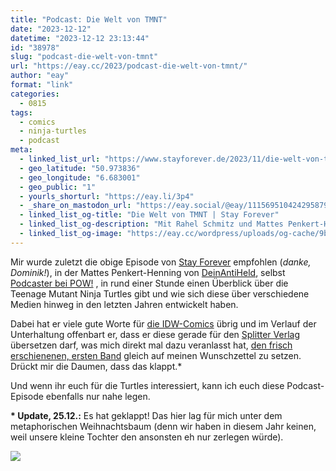 ```yaml
---
title: "Podcast: Die Welt von TMNT"
date: "2023-12-12"
datetime: "2023-12-12 23:13:44"
id: "38978"
slug: "podcast-die-welt-von-tmnt"
url: "https://eay.cc/2023/podcast-die-welt-von-tmnt/"
author: "eay"
format: "link"
categories:
  - 0815
tags:
  - comics
  - ninja-turtles
  - podcast
meta:
  - linked_list_url: "https://www.stayforever.de/2023/11/die-welt-von-tmnt/"
  - geo_latitude: "50.973836"
  - geo_longitude: "6.683001"
  - geo_public: "1"
  - yourls_shorturl: "https://eay.li/3p4"
  - _share_on_mastodon_url: "https://eay.social/@eay/111569510424295879"
  - linked_list_og-title: "Die Welt von TMNT | Stay Forever"
  - linked_list_og-description: "Mit Rahel Schmitz und Mattes Penkert-Hennig"
  - linked_list_og-image: "https://eay.cc/wordpress/uploads/og-cache/9b071ee74ab72290ea6b5feb2c57a32a.webp"
---
```


Mir wurde zuletzt die obige Episode von [Stay Forever](https://www.stayforever.de/) empfohlen (_danke, Dominik!_), in der Mattes Penkert-Henning von [DeinAntiHeld](https://deinantiheld.de/author/mattes/), selbst [Podcaster bei POW!](https://pow-comicpodcast.de/) , in rund einer Stunde einen Überblick über die Teenage Mutant Ninja Turtles gibt und wie sich diese über verschiedene Medien hinweg in den letzten Jahren entwickelt haben.

Dabei hat er viele gute Worte für [die IDW-Comics](https://tmnt.fandom.com/de/wiki/Teenage_Mutant_Ninja_Turtles_(IDW_Comics)) übrig und im Verlauf der Unterhaltung offenbart er, dass er diese gerade für den [Splitter Verlag](https://www.splitter-verlag.de/) übersetzen darf, was mich direkt mal dazu veranlasst hat, [den frisch erschienenen, ersten Band](https://www.amazon.de/exec/obidos/ASIN/3987212004/eayznet-21) gleich auf meinen Wunschzettel zu setzen. Drückt mir die Daumen, dass das klappt.\*

Und wenn ihr euch für die Turtles interessiert, kann ich euch diese Podcast-Episode ebenfalls nur nahe legen.

**\* Update, 25.12.:** Es hat geklappt! Das hier lag für mich unter dem metaphorischen Weihnachtsbaum (denn wir haben in diesem Jahr keinen, weil unsere kleine Tochter den ansonsten eh nur zerlegen würde).

![](https://eay.cc/uploads/2023/tmnt-band-1.jpg)
